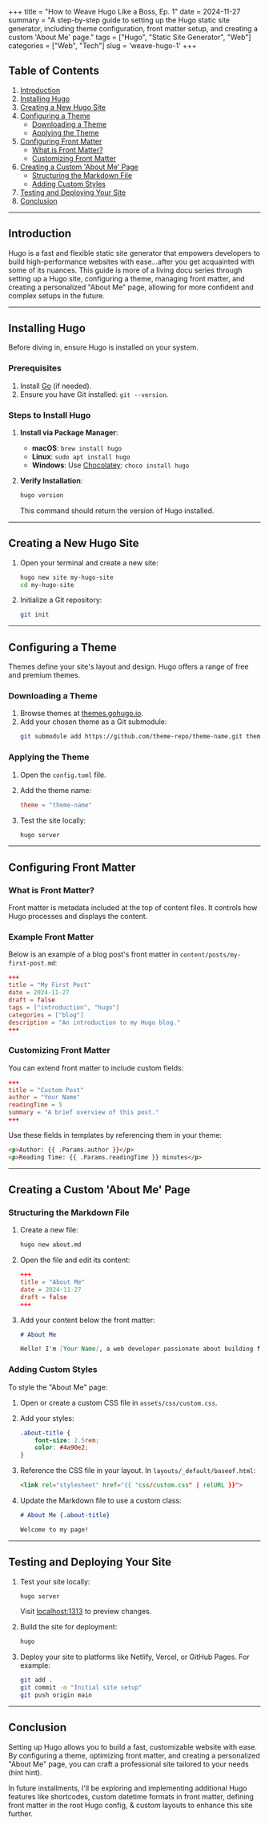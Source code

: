 +++
title = "How to Weave Hugo Like a Boss, Ep. 1"
date = 2024-11-27
summary = "A step-by-step guide to setting up the Hugo static site generator, including theme configuration, front matter setup, and creating a custom 'About Me' page."
tags = ["Hugo", "Static Site Generator", "Web"]
categories = ["Web", "Tech"]
slug = 'weave-hugo-1'
+++

## Table of Contents

1. [Introduction](#introduction)
2. [Installing Hugo](#installing-hugo)
3. [Creating a New Hugo Site](#creating-a-new-hugo-site)
4. [Configuring a Theme](#configuring-a-theme)
   - [Downloading a Theme](#downloading-a-theme)
   - [Applying the Theme](#applying-the-theme)
5. [Configuring Front Matter](#configuring-front-matter)
   - [What is Front Matter?](#what-is-front-matter)
   - [Customizing Front Matter](#customizing-front-matter)
6. [Creating a Custom 'About Me' Page](#creating-a-custom-about-me-page)
   - [Structuring the Markdown File](#structuring-the-markdown-file)
   - [Adding Custom Styles](#adding-custom-styles)
7. [Testing and Deploying Your Site](#testing-and-deploying-your-site)
8. [Conclusion](#conclusion)

---

## Introduction

Hugo is a fast and flexible static site generator that empowers developers to build high-performance websites with ease...after you get acquainted with some of its nuances. This guide is more of a living docu series through setting up a Hugo site, configuring a theme, managing front matter, and creating a personalized "About Me" page, allowing for more confident and complex setups in the future.

---

## Installing Hugo

Before diving in, ensure Hugo is installed on your system.

### Prerequisites

1. Install [Go](https://golang.org/doc/install) (if needed).
2. Ensure you have Git installed: `git --version`.

### Steps to Install Hugo

1. **Install via Package Manager**:
   - **macOS**: `brew install hugo`
   - **Linux**: `sudo apt install hugo`
   - **Windows**: Use [Chocolatey](https://chocolatey.org/): `choco install hugo`

2. **Verify Installation**:
   ```bash
   hugo version
   ```
   This command should return the version of Hugo installed.

---

## Creating a New Hugo Site

1. Open your terminal and create a new site:
   ```bash
   hugo new site my-hugo-site
   cd my-hugo-site
   ```

2. Initialize a Git repository:
   ```bash
   git init
   ```

---

## Configuring a Theme

Themes define your site's layout and design. Hugo offers a range of free and premium themes.

### Downloading a Theme

1. Browse themes at [themes.gohugo.io](https://themes.gohugo.io/).
2. Add your chosen theme as a Git submodule:
   ```bash
   git submodule add https://github.com/theme-repo/theme-name.git themes/theme-name
   ```

### Applying the Theme

1. Open the `config.toml` file.
2. Add the theme name:
   ```toml
   theme = "theme-name"
   ```

3. Test the site locally:
   ```bash
   hugo server
   ```

---

## Configuring Front Matter

### What is Front Matter?

Front matter is metadata included at the top of content files. It controls how Hugo processes and displays the content.

### Example Front Matter

Below is an example of a blog post's front matter in `content/posts/my-first-post.md`:
```toml
+++
title = "My First Post"
date = 2024-11-27
draft = false
tags = ["introduction", "hugo"]
categories = ["blog"]
description = "An introduction to my Hugo blog."
+++
```

### Customizing Front Matter

You can extend front matter to include custom fields:
```toml
+++
title = "Custom Post"
author = "Your Name"
readingTime = 5
summary = "A brief overview of this post."
+++
```

Use these fields in templates by referencing them in your theme:
```html
<p>Author: {{ .Params.author }}</p>
<p>Reading Time: {{ .Params.readingTime }} minutes</p>
```

---

## Creating a Custom 'About Me' Page

### Structuring the Markdown File

1. Create a new file:
   ```bash
   hugo new about.md
   ```

2. Open the file and edit its content:
   ```toml
   +++
   title = "About Me"
   date = 2024-11-27
   draft = false
   +++
   ```

3. Add your content below the front matter:
   ```markdown
   # About Me

   Hello! I'm [Your Name], a web developer passionate about building fast and reliable websites.
   ```

### Adding Custom Styles

To style the "About Me" page:
1. Open or create a custom CSS file in `assets/css/custom.css`.
2. Add your styles:
   ```css
   .about-title {
       font-size: 2.5rem;
       color: #4a90e2;
   }
   ```

3. Reference the CSS file in your layout. In `layouts/_default/baseof.html`:
   ```html
   <link rel="stylesheet" href="{{ "css/custom.css" | relURL }}">
   ```

4. Update the Markdown file to use a custom class:
   ```markdown
   # About Me {.about-title}

   Welcome to my page!
   ```

---

## Testing and Deploying Your Site

1. Test your site locally:
   ```bash
   hugo server
   ```
   Visit [localhost:1313](http://localhost:1313) to preview changes.

2. Build the site for deployment:
   ```bash
   hugo
   ```

3. Deploy your site to platforms like Netlify, Vercel, or GitHub Pages. For example:
   ```bash
   git add .
   git commit -m "Initial site setup"
   git push origin main
   ```

---

## Conclusion

Setting up Hugo allows you to build a fast, customizable website with ease. By configuring a theme, optimizing front matter, and creating a personalized "About Me" page, you can craft a professional site tailored to your needs (hint hint). 

In future installments, I'll be exploring and implementing additional Hugo features like shortcodes, custom datetime formats in front matter, defining front matter in the root Hugo config, & custom layouts to enhance this site further.
